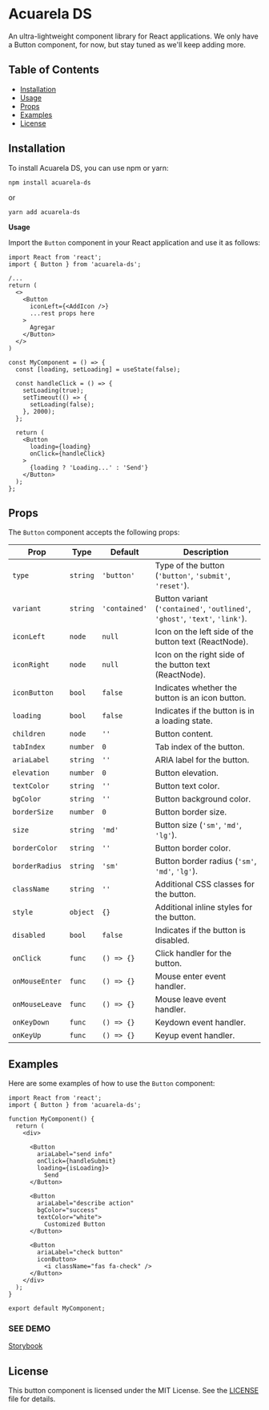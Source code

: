 # Acuarela DS

An ultra-lightweight component library for React applications.
We only have a Button component, for now, but stay tuned as we'll keep adding more.

## Table of Contents

- [Installation](#installation)
- [Usage](#usage)
- [Props](#props)
- [Examples](#examples)
- [License](#license)

## Installation

To install Acuarela DS, you can use npm or yarn:

```
npm install acuarela-ds
```

or

```
yarn add acuarela-ds
```

**Usage**

Import the `Button` component in your React application and use it as follows:

```
import React from 'react';
import { Button } from 'acuarela-ds';

/...
return (
  <>
    <Button
      iconLeft={<AddIcon />}
      ...rest props here
    >
      Agregar
    </Button>
  </>
)
```

```
const MyComponent = () => {
  const [loading, setLoading] = useState(false);

  const handleClick = () => {
    setLoading(true);
    setTimeout(() => {
      setLoading(false);
    }, 2000);
  };

  return (
    <Button
      loading={loading}
      onClick={handleClick}
    >
      {loading ? 'Loading...' : 'Send'}
    </Button>
  );
};
```

## Props

The `Button` component accepts the following props:

| Prop           | Type     | Default       | Description                                                                  |
| -------------- | -------- | ------------- | ---------------------------------------------------------------------------- |
| `type`         | `string` | `'button'`    | Type of the button (`'button'`, `'submit'`, `'reset'`).                      |
| `variant`      | `string` | `'contained'` | Button variant (`'contained'`, `'outlined'`, `'ghost'`, `'text'`, `'link'`). |
| `iconLeft`     | `node`   | `null`        | Icon on the left side of the button text (ReactNode).                        |
| `iconRight`    | `node`   | `null`        | Icon on the right side of the button text (ReactNode).                       |
| `iconButton`   | `bool`   | `false`       | Indicates whether the button is an icon button.                              |
| `loading`      | `bool`   | `false`       | Indicates if the button is in a loading state.                               |
| `children`     | `node`   | `''`          | Button content.                                                              |
| `tabIndex`     | `number` | `0`           | Tab index of the button.                                                     |
| `ariaLabel`    | `string` | `''`          | ARIA label for the button.                                                   |
| `elevation`    | `number` | `0`           | Button elevation.                                                            |
| `textColor`    | `string` | `''`          | Button text color.                                                           |
| `bgColor`      | `string` | `''`          | Button background color.                                                     |
| `borderSize`   | `number` | `0`           | Button border size.                                                          |
| `size`         | `string` | `'md'`        | Button size (`'sm'`, `'md'`, `'lg'`).                                        |
| `borderColor`  | `string` | `''`          | Button border color.                                                         |
| `borderRadius` | `string` | `'sm'`        | Button border radius (`'sm'`, `'md'`, `'lg'`).                               |
| `className`    | `string` | `''`          | Additional CSS classes for the button.                                       |
| `style`        | `object` | `{}`          | Additional inline styles for the button.                                     |
| `disabled`     | `bool`   | `false`       | Indicates if the button is disabled.                                         |
| `onClick`      | `func`   | `() => {}`    | Click handler for the button.                                                |
| `onMouseEnter` | `func`   | `() => {}`    | Mouse enter event handler.                                                   |
| `onMouseLeave` | `func`   | `() => {}`    | Mouse leave event handler.                                                   |
| `onKeyDown`    | `func`   | `() => {}`    | Keydown event handler.                                                       |
| `onKeyUp`      | `func`   | `() => {}`    | Keyup event handler.                                                         |

## Examples

Here are some examples of how to use the `Button` component:

```
import React from 'react';
import { Button } from 'acuarela-ds';

function MyComponent() {
  return (
    <div>

      <Button
        ariaLabel="send info"
        onClick={handleSubmit}
        loading={isLoading}>
          Send
      </Button>

      <Button
        ariaLabel="describe action"
        bgColor="success"
        textColor="white">
          Customized Button
      </Button>

      <Button
        ariaLabel="check button"
        iconButton>
          <i className="fas fa-check" />
      </Button>
    </div>
  );
}

export default MyComponent;
```

### SEE DEMO

[Storybook](https://emmchier.github.io/acuarela-ds/?path=/story/button--outlined)

## License

This button component is licensed under the MIT License. See the [LICENSE](LICENSE) file for details.
